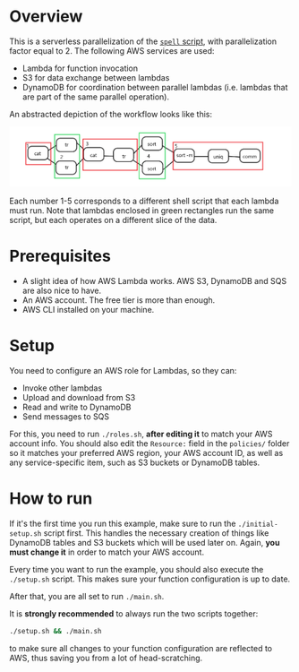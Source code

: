 # Overview

This is a serverless parallelization of the [`spell` script](https://github.com/nikpag/pash/blob/main/evaluation/intro/demo-spell.sh), with parallelization factor equal to 2. The following AWS services are used:

- Lambda for function invocation
- S3 for data exchange between lambdas
- DynamoDB for coordination between parallel lambdas (i.e. lambdas that are part of the same parallel operation).

An abstracted depiction of the workflow looks like this:

![](dfg-spell-with-lambdas.png)

Each number 1-5 corresponds to a different shell script that each lambda must run. Note that lambdas enclosed in green rectangles run the same script, but each operates on a different slice of the data.

# Prerequisites

- A slight idea of how AWS Lambda works. AWS S3, DynamoDB and SQS are also nice to have.
- An AWS account. The free tier is more than enough.
- AWS CLI installed on your machine.

# Setup

You need to configure an AWS role for Lambdas, so they can:

- Invoke other lambdas
- Upload and download from S3
- Read and write to DynamoDB
- Send messages to SQS

For this, you need to run `./roles.sh`, **after editing it** to match your AWS account info. You should also edit the `Resource:` field in the `policies/` folder so it matches your preferred AWS region, your AWS account ID, as well as any service-specific item, such as S3 buckets or DynamoDB tables.

# How to run

If it's the first time you run this example, make sure to run the `./initial-setup.sh` script first. This handles the necessary creation of things like DynamoDB tables and S3 buckets which will be used later on. Again, **you must change it** in order to match your AWS account.

Every time you want to run the example, you should also execute the `./setup.sh` script. This makes sure your function configuration is up to date.

After that, you are all set to run `./main.sh`.

It is **strongly recommended** to always run the two scripts together:

```bash
./setup.sh && ./main.sh
```

to make sure all changes to your function configuration are reflected to AWS, thus saving you from a lot of head-scratching.
